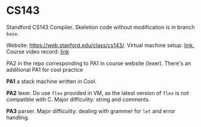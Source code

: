 # CS143

Standford CS143 Compiler. Skeletion code without modification is in branch `base`.  

Website: https://web.stanford.edu/class/cs143/. Virtual machine setup: [link.](https://courses.edx.org/courses/course-v1:StanfordOnline+SOE.YCSCS1+2T2020/7b74698308574f3c89d2ed498f26a019/?_gl=1*1aysj3w*_gcl_au*MTE2MTA4ODM1My4xNzE3NzQzNjkw*_ga*ODA2NTc3OTAuMTcxNzc0MzY4OQ..*_ga_D3KS4KMDT0*MTcyMzEwNzgwNC45LjEuMTcyMzEwODM1OS42MC4wLjA.) Course video record: [link](https://www.youtube.com/watch?v=9p_s457RSQE&list=PLTsf9UeqkRebOYdw4uqSN0ugRShSmHrzH)

PA2 in the repo corresponding to PA1 in course website (lexer). There's an additional PA1 for cool practice 

**PA1** a stack machine written in Cool.

**PA2** lexer. Do use `flex` provided in VM, as the latest version of `flex` is not compatible with C. Major difficulity: string and comments. 

**PA3** parser. Major difficulity: dealing with grammer for `let` and error handling.
